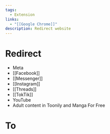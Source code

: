 ```yaml
---
tags:
  - Extension
links:
  - "[[Google Chrome]]"
description: Redirect website
---
```

# Redirect

- Meta
- [[Facebook]]
- [[Messenger]]
- [[Instagram]]
- [[Threads]]
- [[TokTik]]
- YouTube
- Adult content in Toonily and Manga For Free

# To